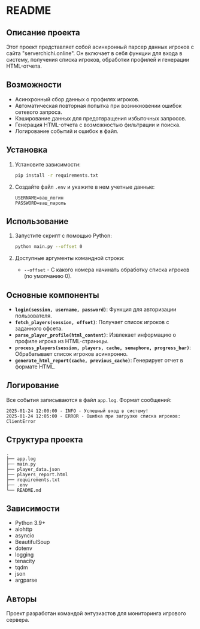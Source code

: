 # README

## Описание проекта
Этот проект представляет собой асинхронный парсер данных игроков с сайта "serverchichi.online". Он включает в себя функции для входа в систему, получения списка игроков, обработки профилей и генерации HTML-отчета.

## Возможности
- Асинхронный сбор данных о профилях игроков.
- Автоматическая повторная попытка при возникновении ошибок сетевого запроса.
- Кэширование данных для предотвращения избыточных запросов.
- Генерация HTML-отчета с возможностью фильтрации и поиска.
- Логирование событий и ошибок в файл.

## Установка
1. Установите зависимости:

    ```bash
    pip install -r requirements.txt
    ```

2. Создайте файл `.env` и укажите в нем учетные данные:

    ```plaintext
    USERNAME=ваш_логин
    PASSWORD=ваш_пароль
    ```

## Использование
1. Запустите скрипт с помощью Python:

    ```bash
    python main.py --offset 0
    ```

2. Доступные аргументы командной строки:
    - `--offset` - С какого номера начинать обработку списка игроков (по умолчанию 0).

## Основные компоненты
- **`login(session, username, password)`**: Функция для авторизации пользователя.
- **`fetch_players(session, offset)`**: Получает список игроков с заданного офсета.
- **`parse_player_profile(html_content)`**: Извлекает информацию о профиле игрока из HTML-страницы.
- **`process_players(session, players, cache, semaphore, progress_bar)`**: Обрабатывает список игроков асинхронно.
- **`generate_html_report(cache, previous_cache)`**: Генерирует отчет в формате HTML.

## Логирование
Все события записываются в файл `app.log`. Формат сообщений:

```plaintext
2025-01-24 12:00:00 - INFO - Успешный вход в систему!
2025-01-24 12:05:00 - ERROR - Ошибка при загрузке списка игроков: ClientError
```

## Структура проекта
```
.
├── app.log
├── main.py
├── player_data.json
├── players_report.html
├── requirements.txt
├── .env
└── README.md
```

## Зависимости
- Python 3.9+
- aiohttp
- asyncio
- BeautifulSoup
- dotenv
- logging
- tenacity
- tqdm
- json
- argparse

## Авторы
Проект разработан командой энтузиастов для мониторинга игрового сервера.

